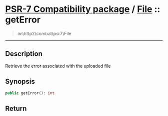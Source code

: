 # [PSR-7 Compatibility package](combat.md) / [File](combat-File.md) :: getError
 > im\http2\combat\psr7\File
____

## Description
Retrieve the error associated with the uploaded file

## Synopsis
```php
public getError(): int
```

## Return

